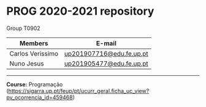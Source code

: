 # PROG 2020-2021 repository

Group T0902

| Members | E-mail |
| ------ | ------ |
| Carlos Verissimo | up201907716@edu.fe.up.pt |
| Nuno Jesus | up201905477@edu.fe.up.pt |

---

**Course:** Programação (https://sigarra.up.pt/feup/pt/ucurr_geral.ficha_uc_view?pv_ocorrencia_id=459468)
